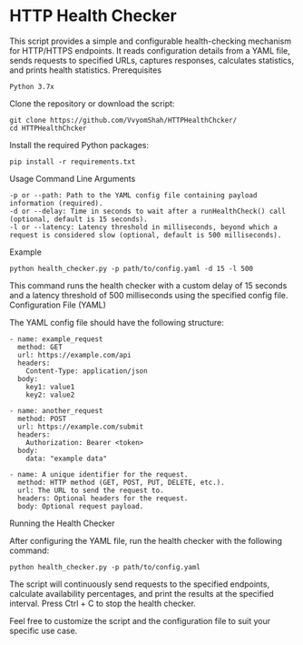 # HTTP Health Checker


This script provides a simple and configurable health-checking mechanism for HTTP/HTTPS endpoints. It reads configuration details from a YAML file, sends requests to specified URLs, captures responses, calculates statistics, and prints health statistics.
Prerequisites

    Python 3.7x

Clone the repository or download the script:

    git clone https://github.com/VvyomShah/HTTPHealthChcker/
    cd HTTPHealthChcker

Install the required Python packages:

    pip install -r requirements.txt

Usage
Command Line Arguments

    -p or --path: Path to the YAML config file containing payload information (required).
    -d or --delay: Time in seconds to wait after a runHealthCheck() call (optional, default is 15 seconds).
    -l or --latency: Latency threshold in milliseconds, beyond which a request is considered slow (optional, default is 500 milliseconds).

Example

    python health_checker.py -p path/to/config.yaml -d 15 -l 500

This command runs the health checker with a custom delay of 15 seconds and a latency threshold of 500 milliseconds using the specified config file.
Configuration File (YAML)

The YAML config file should have the following structure:

```
- name: example_request
  method: GET
  url: https://example.com/api
  headers:
    Content-Type: application/json
  body:
    key1: value1
    key2: value2

- name: another_request
  method: POST
  url: https://example.com/submit
  headers:
    Authorization: Bearer <token>
  body:
    data: "example data"

- name: A unique identifier for the request.
  method: HTTP method (GET, POST, PUT, DELETE, etc.).
  url: The URL to send the request to.
  headers: Optional headers for the request.
  body: Optional request payload.
```

Running the Health Checker

After configuring the YAML file, run the health checker with the following command:

    python health_checker.py -p path/to/config.yaml

The script will continuously send requests to the specified endpoints, calculate availability percentages, and print the results at the specified interval. Press Ctrl + C to stop the health checker.

Feel free to customize the script and the configuration file to suit your specific use case.
